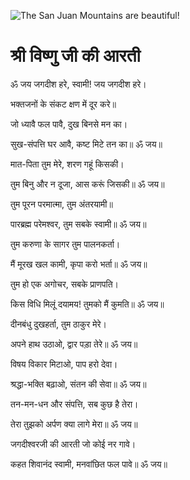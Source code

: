 ![The San Juan Mountains are beautiful!](lib/images/img.png "San Juan Mountains")

#  श्री विष्णु जी की आरती

ॐ जय जगदीश हरे, स्वामी! जय जगदीश हरे।

भक्तजनों के संकट क्षण में दूर करे॥

जो ध्यावै फल पावै, दुख बिनसे मन का।

सुख-संपत्ति घर आवै, कष्ट मिटे तन का॥ ॐ जय॥

मात-पिता तुम मेरे, शरण गहूं किसकी।

तुम बिनु और न दूजा, आस करूं जिसकी॥ ॐ जय॥

तुम पूरन परमात्मा, तुम अंतरयामी॥

पारब्रह्म परेमश्वर, तुम सबके स्वामी॥ ॐ जय॥

तुम करुणा के सागर तुम पालनकर्ता।

मैं मूरख खल कामी, कृपा करो भर्ता॥ ॐ जय॥

तुम हो एक अगोचर, सबके प्राणपति।

किस विधि मिलूं दयामय! तुमको मैं कुमति॥ ॐ जय॥

दीनबंधु दुखहर्ता, तुम ठाकुर मेरे।

अपने हाथ उठाओ, द्वार पड़ा तेरे॥ ॐ जय॥

विषय विकार मिटाओ, पाप हरो देवा।

श्रद्धा-भक्ति बढ़ाओ, संतन की सेवा॥ ॐ जय॥

तन-मन-धन और संपत्ति, सब कुछ है तेरा।

तेरा तुझको अर्पण क्या लागे मेरा॥ ॐ जय॥

जगदीश्वरजी की आरती जो कोई नर गावे।

कहत शिवानंद स्वामी, मनवांछित फल पावे॥ ॐ जय॥